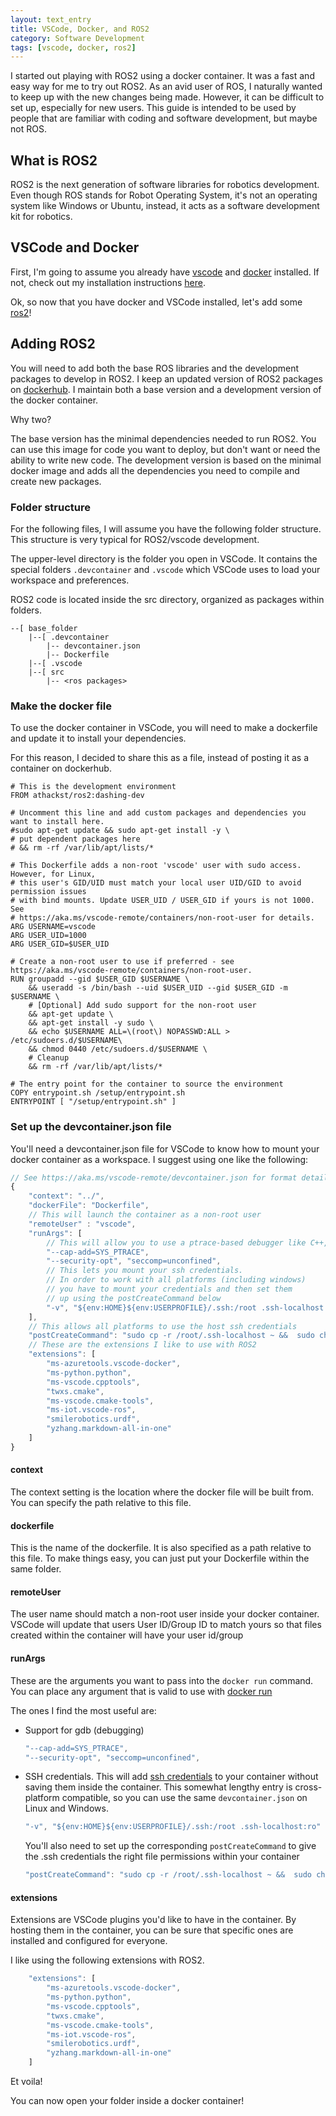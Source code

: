 ```yaml
---
layout: text_entry
title: VSCode, Docker, and ROS2
category: Software Development
tags: [vscode, docker, ros2]
---
```


I started out playing with ROS2 using a docker container.  It was a fast and easy way for me to try out ROS2.  As an avid user of ROS, I naturally wanted to keep up with the new changes being made.  However, it can be difficult to set up, especially for new users.  This guide is intended to be used by people that are familiar with coding and software development, but maybe not ROS.

## What is ROS2

ROS2 is the next generation of software libraries for robotics development.  Even though ROS stands for Robot Operating System, it's not an operating system like Windows or Ubuntu, instead, it acts as a software development kit for robotics.

## VSCode and Docker

First, I'm going to assume you already have [vscode](https://code.visualstudio.com/) and [docker](https://docs.docker.com/install/linux/docker-ce/ubuntu/) installed.  If not, check out my installation instructions [here](/articles/docker_development.html).

Ok, so now that you have docker and VSCode installed, let's add some [ros2](https://index.ros.org/doc/ros2/)!

## Adding ROS2

You will need to add both the base ROS libraries and the development packages to develop in ROS2.  I keep an updated version of ROS2 packages on [dockerhub](https://hub.docker.com/repository/docker/athackst/ros2).  I maintain both a base version and a development version of the docker container.

Why two?

The base version has the minimal dependencies needed to run ROS2.  You can use this image for code you want to deploy, but don't want or need the ability to write new code.  The development version is based on the minimal docker image and adds all the dependencies you need to compile and create new packages.

### Folder structure

For the following files, I will assume you have the following folder structure.  This structure is very typical for ROS2/vscode development.  

The upper-level directory is the folder you open in VSCode.  It contains the special folders `.devcontainer` and `.vscode` which VSCode uses to load your workspace and preferences.  

ROS2 code is located inside the src directory, organized as packages within folders.

```text
--[ base_folder
    |--[ .devcontainer
        |-- devcontainer.json
        |-- Dockerfile
    |--[ .vscode
    |--[ src
        |-- <ros packages>
```

### Make the docker file

To use the docker container in VSCode, you will need to make a dockerfile and update it to install your dependencies.

For this reason, I decided to share this as a file, instead of posting it as a container on dockerhub.

```docker
# This is the development environment
FROM athackst/ros2:dashing-dev

# Uncomment this line and add custom packages and dependencies you want to install here.
#sudo apt-get update && sudo apt-get install -y \
# put dependent packages here
# && rm -rf /var/lib/apt/lists/*

# This Dockerfile adds a non-root 'vscode' user with sudo access. However, for Linux,
# this user's GID/UID must match your local user UID/GID to avoid permission issues
# with bind mounts. Update USER_UID / USER_GID if yours is not 1000. See
# https://aka.ms/vscode-remote/containers/non-root-user for details.
ARG USERNAME=vscode
ARG USER_UID=1000
ARG USER_GID=$USER_UID

# Create a non-root user to use if preferred - see https://aka.ms/vscode-remote/containers/non-root-user.
RUN groupadd --gid $USER_GID $USERNAME \
    && useradd -s /bin/bash --uid $USER_UID --gid $USER_GID -m $USERNAME \
    # [Optional] Add sudo support for the non-root user
    && apt-get update \
    && apt-get install -y sudo \
    && echo $USERNAME ALL=\(root\) NOPASSWD:ALL > /etc/sudoers.d/$USERNAME\
    && chmod 0440 /etc/sudoers.d/$USERNAME \
    # Cleanup
    && rm -rf /var/lib/apt/lists/*

# The entry point for the container to source the environment
COPY entrypoint.sh /setup/entrypoint.sh
ENTRYPOINT [ "/setup/entrypoint.sh" ]

```

### Set up the devcontainer.json file

You'll need a devcontainer.json file for VSCode to know how to mount your docker container as a workspace.  I suggest using one like the following:

```javascript
// See https://aka.ms/vscode-remote/devcontainer.json for format details.
{
    "context": "../",
    "dockerFile": "Dockerfile",
    // This will launch the container as a non-root user
    "remoteUser" : "vscode",
    "runArgs": [
        // This will allow you to use a ptrace-based debugger like C++, Go, and Rust.
        "--cap-add=SYS_PTRACE",
        "--security-opt", "seccomp=unconfined",
        // This lets you mount your ssh credentials.  
        // In order to work with all platforms (including windows)
        // you have to mount your credentials and then set them
        // up using the postCreateCommand below
        "-v", "${env:HOME}${env:USERPROFILE}/.ssh:/root .ssh-localhost:ro"
    ],
    // This allows all platforms to use the host ssh credentials
    "postCreateCommand": "sudo cp -r /root/.ssh-localhost ~ &&  sudo chown -R $(id -u):$(id -g) ~/.ssh-localhost && mv ~  .ssh-localhost ~/.ssh && chmod 700 ~/.ssh && chmod 600 ~  .ssh/*",
    // These are the extensions I like to use with ROS2
    "extensions": [
        "ms-azuretools.vscode-docker",
        "ms-python.python",
        "ms-vscode.cpptools",
        "twxs.cmake",
        "ms-vscode.cmake-tools",
        "ms-iot.vscode-ros",
        "smilerobotics.urdf",
        "yzhang.markdown-all-in-one"
    ]
}
```

#### context

The context setting is the location where the docker file will be built from.  You can specify the path relative to this file.

#### dockerfile

This is the name of the dockerfile.  It is also specified as a path relative to this file.  To make things easy, you can just put your Dockerfile within the same folder.

#### remoteUser

The user name should match a non-root user inside your docker container.  VSCode will update that users User ID/Group ID to match yours so that files created within the container will have your user id/group

#### runArgs

These are the arguments you want to pass into the `docker run` command.  You can place any argument that is valid to use with [docker run](https://docs.docker.com/engine/reference/commandline/run/)

The ones I find the most useful are:

* Support for gdb (debugging)

    ```javascript
    "--cap-add=SYS_PTRACE",
    "--security-opt", "seccomp=unconfined",
    ```

* SSH credentials.  This will add [ssh credentials](https://code.visualstudio.com/docs/remote/containers#_using-ssh-keys) to your container without saving them inside the container.  This somewhat lengthy entry is cross-platform compatible, so you can use the same `devcontainer.json` on Linux and Windows.

    ```javascript
    "-v", "${env:HOME}${env:USERPROFILE}/.ssh:/root .ssh-localhost:ro"
    ```

    You'll also need to set up the corresponding `postCreateCommand` to give the .ssh credentials the right file permissions within your container

    ```javascript
    "postCreateCommand": "sudo cp -r /root/.ssh-localhost ~ &&  sudo chown -R $(id -u):$(id -g) ~/.ssh-localhost && mv ~  .ssh-localhost ~/.ssh && chmod 700 ~/.ssh && chmod 600 ~  .ssh/*"
    ```

#### extensions

Extensions are VSCode plugins you'd like to have in the container.  By hosting them in the container, you can be sure that specific ones are installed and configured for everyone.

I like using the following extensions with ROS2.

```javascript
    "extensions": [
        "ms-azuretools.vscode-docker",
        "ms-python.python",
        "ms-vscode.cpptools",
        "twxs.cmake",
        "ms-vscode.cmake-tools",
        "ms-iot.vscode-ros",
        "smilerobotics.urdf",
        "yzhang.markdown-all-in-one"
    ]
```

Et voila!

You can now open your folder inside a docker container!
